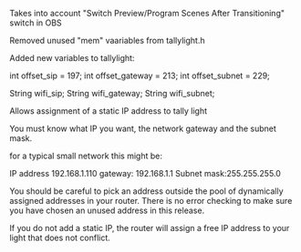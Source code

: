Takes into account "Switch Preview/Program Scenes After Transitioning" switch in OBS

Removed unused "mem" vaariables from tallylight.h

Added new variables to tallylight:

  int offset_sip = 197;
  int offset_gateway = 213;
  int offset_subnet = 229;
  
  String wifi_sip;
  String wifi_gateway;
  String wifi_subnet;
  
  Allows assignment of a static IP address to tally light
  
  You must know what IP you want, the network gateway and the subnet mask.
  
  for a typical small network this might be:
  
  IP address 192.168.1.110
  gateway: 192.168.1.1
  Subnet mask:255.255.255.0
  
  You should be careful to pick an address outside the pool of dynamically assigned addresses in your router.
  There is no error checking to make sure you have chosen an unused address in this release.
  
  If you do not add a static IP, the router will assign a free IP address to your light that does not conflict.
